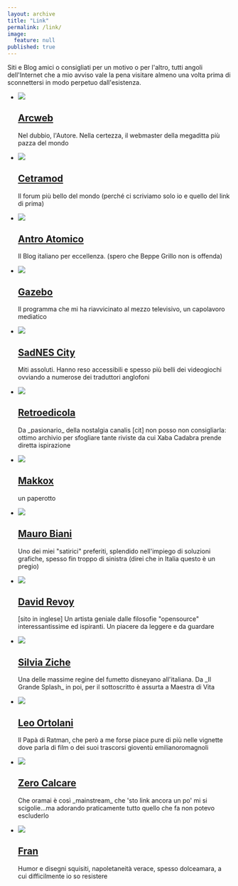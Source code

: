 ```yaml
---
layout: archive
title: "Link"
permalink: /link/
image: 
  feature: null
published: true
---
```


Siti e Blog amici o consigliati per un motivo o per l'altro, tutti angoli dell'Internet che a mio avviso vale la pena visitare almeno una volta prima di sconnettersi in modo perpetuo dall'esistenza.

<ul class="th-grid">
<li>
  <a href="#"><img src="/images/arcweb.jpg">
  <h2 class="post-title"><i class="fa fa-circle"></i> Arcweb</h2></a>
  <p class="post-excerpt">Nel dubbio, l'Autore. Nella certezza, il webmaster della megaditta più pazza del mondo</p>
</li>

<li>
  <a href="#"><img src="/images/teasercetramod.jpg">
  <h2 class="post-title"><i class="fa fa-circle"></i> Cetramod</h2></a>
  <p class="post-excerpt">Il forum più bello del mondo (perché ci scriviamo solo io e quello del link di prima)</p>
</li>

<li>
  <a href="#"><img src="/images/antroatomico.jpg">
  <h2 class="post-title"><i class="fa fa-circle"></i> Antro Atomico</h2></a>
  <p class="post-excerpt"> Il Blog italiano per eccellenza. (spero che Beppe Grillo non is offenda)</p>
</li>

<li>
  <a href="#"><img src="/images/teasergazebo.jpg">
  <h2 class="post-title"><i class="fa fa-circle"></i> Gazebo</h2></a>
  <p class="post-excerpt">Il programma che mi ha riavvicinato al mezzo televisivo, un capolavoro mediatico</p>
</li>

<li>
  <a href="#"><img src="/images/politica.jpg">
  <h2 class="post-title"><i class="fa fa-circle"></i> SadNES City</h2></a>
  <p class="post-excerpt">Miti assoluti. Hanno reso accessibili e spesso più belli dei videogiochi ovviando a numerose dei traduttori anglofoni</p>
</li>

<li>
  <a href="#"><img src="/images/politica.jpg">
  <h2 class="post-title"><i class="fa fa-circle"></i> Retroedicola</h2></a>
  <p class="post-excerpt">Da _pasionario_ della nostalgia canalis [cit] non posso non consigliarla: ottimo archivio per sfogliare tante riviste da cui Xaba Cadabra prende diretta ispirazione</p>
</li>

<li>
  <a href="#"><img src="/images/politica.jpg">
  <h2 class="post-title"><i class="fa fa-circle"></i> Makkox</h2></a>
  <p class="post-excerpt">un paperotto</p>
</li>

<li>
  <a href="#"><img src="/images/politica.jpg">
  <h2 class="post-title"><i class="fa fa-circle"></i> Mauro Biani</h2></a>
  <p class="post-excerpt">Uno dei miei "satirici" preferiti, splendido nell'impiego di soluzioni grafiche, spesso fin troppo di sinistra (direi che in Italia questo è un pregio)</p>
</li>

<li>
  <a href="#"><img src="/images/politica.jpg">
  <h2 class="post-title"><i class="fa fa-circle"></i> David Revoy</h2></a>
  <p class="post-excerpt"> [sito in inglese] Un artista geniale dalle filosofie "opensource" interessantissime ed ispiranti. Un piacere da leggere e da guardare</p>
</li>

<li>
  <a href="#"><img src="/images/politica.jpg">
  <h2 class="post-title"><i class="fa fa-circle"></i> Silvia Ziche</h2></a>
  <p class="post-excerpt">Una delle massime regine del fumetto disneyano all'italiana. Da _Il Grande Splash_ in poi, per il sottoscritto è assurta a Maestra di Vita</p>
</li>

<li>
  <a href="#"><img src="/images/politica.jpg">
  <h2 class="post-title"><i class="fa fa-circle"></i> Leo Ortolani</h2></a>
  <p class="post-excerpt">Il Papà di Ratman, che però a me forse piace pure di più nelle vignette dove parla di film o dei suoi trascorsi gioventù emilianoromagnoli</p>
</li>

<li>
  <a href="#"><img src="/images/politica.jpg">
  <h2 class="post-title"><i class="fa fa-circle"></i> Zero Calcare</h2></a>
  <p class="post-excerpt">Che oramai è così _mainstream_ che 'sto link ancora un po' mi si scigolie...ma adorando praticamente tutto quello che fa non potevo escluderlo</p>
</li>


<li>
  <a href="#"><img src="/images/politica.jpg">
  <h2 class="post-title"><i class="fa fa-circle"></i> Fran</h2></a>
  <p class="post-excerpt">Humor e disegni squisiti, napoletaneità verace, spesso dolceamara, a cui difficilmente io so resistere </p>
</li>


</ul> <!--finisce la lista-->
